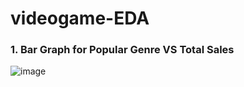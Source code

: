 # videogame-EDA
### 1. Bar Graph for Popular Genre VS Total Sales
![image](https://github.com/user-attachments/assets/ab78b808-6e23-4584-aa02-2ce975491185)
